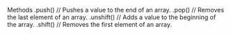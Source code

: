 Methods
        .push() // Pushes a value to the end of an array.
        .pop() // Removes the last element of an array.
        .unshift() // Adds a value to the beginning of the array.
        .shift() // Removes the first element of an array.